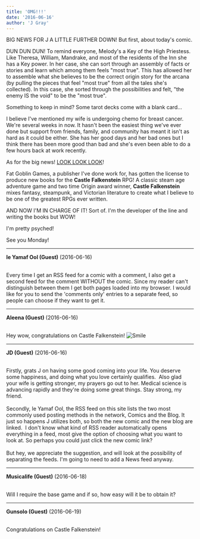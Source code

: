 ```yaml
---
title: 'OMG!!!'
date: '2016-06-16'
author: 'J Gray'
---
```


<p>BIG NEWS FOR J A LITTLE FURTHER DOWN! But first, about today's comic.</p><p>DUN DUN DUN! To remind everyone, Melody's a Key of the High Priestess. Like Theresa, William, Mandrake, and most of the residents of the Inn she has a Key power. In her case, she can sort through an assembly of facts or stories and learn which among them feels "most true". This has allowed her to assemble what she believes to be the correct origin story for the arcana (by pulling the pieces that feel "most true" from all the tales she's collected). In this case, she sorted through the possibilities and felt, "the enemy IS the void" to be the "most true".</p><p>Something to keep in mind? Some tarot decks come with a blank card...</p><p>I believe I've mentioned my wife is undergoing chemo for breast cancer. We're several weeks in now. It hasn't been the easiest thing we've ever done but support from friends, family, and community has meant it isn't as hard as it could be either. She has her good days and her bad ones but I think there has been more good than bad and she's even been able to do a few hours back at work recently.</p><p>As for the big news! <a href="https://fatgoblingames.com/blogs/news/the-return-of-castle-falkenstein" target="_blank">LOOK LOOK LOOK</a>!</p><p>Fat Goblin Games, a publisher I've done work for, has gotten the license to produce new books for the <strong>Castle Falkenstein</strong> RPG! A classic steam age adventure game and two time Origin award winner, <strong>Castle Falkenstein</strong> mixes fantasy, steampunk, and Victorian literature to create what I believe to be one of the greatest RPGs ever written.</p><p>AND NOW I'M IN CHARGE OF IT! Sort of. I'm the developer of the line and writing the books but WOW!</p><p>I'm pretty psyched!</p><p>See you Monday!</p>

---
**Ie Yamaf Ool (Guest)** (2016-06-16)

<br> Every time I get an RSS feed for a comic with a&nbsp;comment, I also get a second feed for the comment WITHOUT the comic. Since my reader can't distinguish between them I get both pages loaded into my browser. I would like for you to send the 'comments only' entries to a separate feed, so people can choose if they want to get it.

---
**Aleena (Guest)** (2016-06-16)

<br> Hey wow, congratulations on Castle Falkenstein! <img src="//smilies/smile.gif" alt="Smile" border="0">

---
**JD (Guest)** (2016-06-16)

<br> Firstly, grats J on having some good coming into your life. You deserve some happiness, and doing what you love certainly qualifies.&nbsp; Also glad your wife is getting stronger, my prayers go out to her. Medical science is advancing rapidly and they're doing some great things. Stay strong, my friend.<br><br>Secondly, le Yamaf Ool, the RSS feed on this site lists the two most commonly used posting methods in the network, Comics and the Blog. It just so happens J utilizes both, so both the new comic and the new blog are linked.&nbsp; I don't know what kind of RSS reader automatically opens everything in a feed, most give the option of choosing what you want to look at. So perhaps you could just click the new comic link?<br><br>But hey, we appreciate the suggestion, and will look at the possibility of separating the feeds. I'm going to need to add a News feed anyway.<br>

---
**Musicalife (Guest)** (2016-06-18)

<br> Will I require the base game and if so, how easy will it be to obtain it?

---
**Gunsolo (Guest)** (2016-06-19)

<br> Congratulations on Castle Falkenstein!<br>

